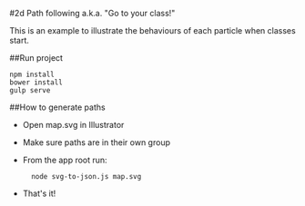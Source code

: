 #2d Path following a.k.a. "Go to your class!"

This is an example to illustrate the behaviours of each particle when classes start.
 
 
##Run project
	
	npm install
	bower install
	gulp serve



##How to generate paths
* Open map.svg in Illustrator
* Make sure paths are in their own group
* From the app root run: 

	    node svg-to-json.js map.svg

* That's it!



